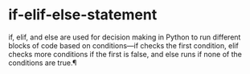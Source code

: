 # if-elif-else-statement
if, elif, and else are used for decision making in Python to run different blocks of code based on conditions—if checks the first condition, elif checks more conditions if the first is false, and else runs if none of the conditions are true.¶
